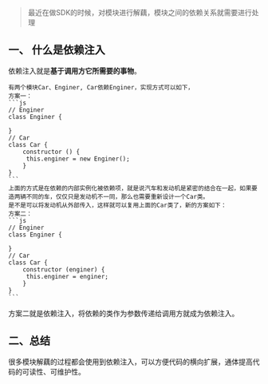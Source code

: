 
> 最近在做SDK的时候，对模块进行解藕，模块之间的依赖关系就需要进行处理
## 一、 什么是依赖注入
   依赖注入就是**基于调用方它所需要的事物**。

    有两个模块Car、Enginer, Car依赖Enginer，实现方式可以如下，
    方案一：
    ```js
    // Enginer
    class Enginer {

    }
    // Car
    class Car {
        constructor () {
         this.enginer = new Enginer();   
        }
    }
    ```
    上面的方式是在依赖的内部实例化被依赖项，就是说汽车和发动机是紧密的结合在一起，如果要造两辆不同的车，仅仅只是发动机不一同，那么也需要重新设计一个Car类。
    是不是可以将发动机从外部传入，这样就可以复用上面的Car类了，新的方案如下：
    方案二：
    ```js
    // Enginer
    class Enginer {

    }
    // Car
    class Car {
        constructor (enginer) {
         this.enginer = enginer;   
        }
    }
    ```
   方案二就是依赖注入，将依赖的类作为参数传递给调用方就成为依赖注入。

## 二、总结
   很多模块解藕的过程都会使用到依赖注入，可以方便代码的横向扩展，通体提高代码的可读性、可维护性。


